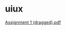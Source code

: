 # uiux

[Assignment 1 (dragged).pdf](https://github.com/YC-G/uiux/files/11581640/Assignment.1.dragged.pdf)

